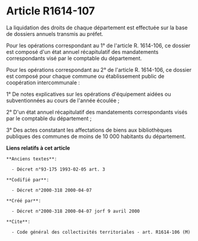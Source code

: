 # Article R1614-107

La liquidation des droits de chaque département est effectuée sur la base de dossiers annuels transmis au préfet.

Pour les opérations correspondant au 1° de l'article R. 1614-106, ce dossier est composé d'un état annuel récapitulatif des
mandatements correspondants visé par le comptable du département.

Pour les opérations correspondant au 2° de l'article R. 1614-106, ce dossier est composé pour chaque commune ou établissement
public de coopération intercommunale :

1° De notes explicatives sur les opérations d'équipement aidées ou subventionnées au cours de l'année écoulée ;

2° D'un état annuel récapitulatif des mandatements correspondants visés par le comptable du département ;

3° Des actes constatant les affectations de biens aux bibliothèques publiques des communes de moins de 10 000 habitants du
département.

**Liens relatifs à cet article**

	**Anciens textes**:

	  - Décret n°93-175 1993-02-05 art. 3

	**Codifié par**:

	  - Décret n°2000-318 2000-04-07

	**Créé par**:

	  - Décret n°2000-318 2000-04-07 jorf 9 avril 2000

	**Cite**:

	  - Code général des collectivités territoriales - art. R1614-106 (M)
